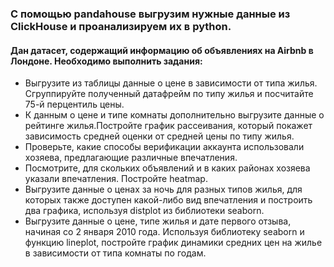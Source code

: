 ###  С помощью pandahouse выгрузим нужные данные из ClickHouse и проанализируем их в python. 
#### Дан датасет, содержащий информацию об объявлениях на Airbnb в Лондоне. Необходимо выполнить задания:

- Выгрузите из таблицы данные о цене в зависимости от типа жилья. Сгруппируйте полученный датафрейм по типу жилья и посчитайте 75-й перцентиль цены.
- К данным о цене и типе комнаты дополнительно выгрузите данные о рейтинге жилья.Постройте график рассеивания, который покажет зависимость средней оценки от средней цены по типу жилья.
- Проверьте, какие способы верификации аккаунта использовали хозяева, предлагающие различные впечатления. 
- Посмотрите, для скольких объявлений и в каких районах хозяева указали впечатления. Постройте heatmap.
- Выгрузите данные о ценах за ночь для разных типов жилья, для которых также доступен какой-либо вид впечатления и построить два графика, используя distplot из библиотеки seaborn.
- Выгрузите данные о цене, типе жилья и дате первого отзыва, начиная со 2 января 2010 года. Используя библиотеку seaborn и функцию lineplot, постройте график динамики средних цен на жилье в зависимости от типа комнаты по годам.
